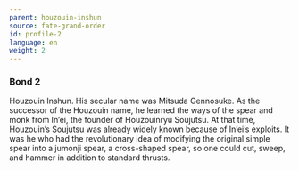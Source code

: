 ```yaml
---
parent: houzouin-inshun
source: fate-grand-order
id: profile-2
language: en
weight: 2
---
```


### Bond 2

Houzouin Inshun. His secular name was Mitsuda Gennosuke. As the successor of the Houzouin name, he learned the ways of the spear and monk from In’ei, the founder of Houzouinryu Soujutsu.
At that time, Houzouin’s Soujutsu was already widely known because of In’ei’s exploits. It was he who had the revolutionary idea of modifying the original simple spear into a jumonji spear, a cross-shaped spear, so one could cut, sweep, and hammer in addition to standard thrusts.
